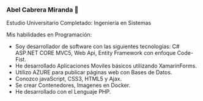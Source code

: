 ### Abel Cabrera Miranda 👋
Estudio Universitario Completado: Ingeniería en Sistemas

Mis habilidades en Programación:

- Soy desarrollador de software con las siguientes tecnologías: C# ASP.NET CORE MVC5, Web Api, Entity Framework con enfoque Code-Fist.
- He desarrollado Aplicaciones Moviles básicos utilizando XamarinForms.
- Utilizo AZURE para publicar páginas web con Bases de Datos.
- Conozco javaScript, CSS3, HTML5 y Ajax.
- Se crear Contenedores, Imagenes en Docker.
- He desarrollado con el Lenguaje PHP.


